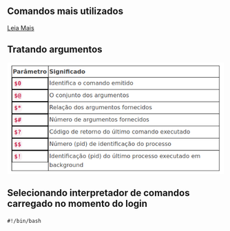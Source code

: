 ## Comandos mais utilizados
[Leia Mais](https://www.tutorialspoint.com/unix/unix-useful-commands.htm)

## Tratando argumentos
![](args.png)

## Selecionando interpretador de comandos carregado no momento do login
`#!/bin/bash`
